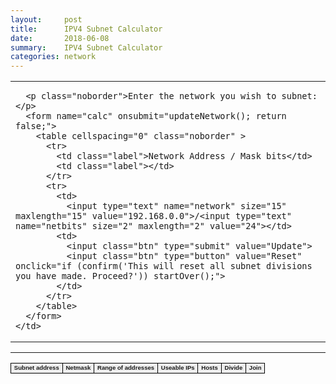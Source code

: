 ```yaml
---
layout:     post
title:      IPV4 Subnet Calculator
date:       2018-06-08
summary:   	IPV4 Subnet Calculator
categories: network
---
```


<script language="javascript" type="text/javascript">
<!--

var curNetwork = 0;
var curMask = 0;

function updateNetwork()
{
  var newNetworkStr = document.forms['calc'].elements['network'].value;
  var newMask = parseInt(document.forms['calc'].elements['netbits'].value);

  var newNetwork = inet_aton(newNetworkStr);

  if (newNetwork === null) {
    alert('Invalid network address entered');
    return;
  }

  var tmpNetwork = network_address(newNetwork, newMask);
  if (newNetwork != tmpNetwork) {
    alert('The network address entered is not on a network boundary for this mask.\nIt has been changed to '+inet_ntoa(tmpNetwork)+'.');
    newNetwork = tmpNetwork;
    document.forms['calc'].elements['network'].value = inet_ntoa(tmpNetwork);
  }

  if (newMask < 0 || newMask > 32) {
    alert('The network mask you have entered is invalid');
    return;
  }

  if (curMask == 0) {
    curMask = newMask;
    curNetwork = newNetwork;
    startOver();
  }
  else if (curMask != newMask && confirm('You are changing the base network from /'+curMask+' to /'+newMask+'. This will reset any changes you have made. Proceed?')) {
    curMask = newMask;
    curNetwork = newNetwork;

    startOver();
  }
  else {
    document.forms['calc'].elements['netbits'].value = curMask;
    curNetwork = newNetwork;

    recreateTables();
  }
}

function startOver()
{
  rootSubnet = [0, 0, null];

  recreateTables();
}

function recreateTables()
{
  var calcbody = document.getElementById('calcbody');
  if (!calcbody) {
    alert('Body not found');
    return;
  }

  while (calcbody.hasChildNodes()) {
    calcbody.removeChild(calcbody.firstChild);
  }

  updateNumChildren(rootSubnet);
  updateDepthChildren(rootSubnet);

  createRow(calcbody, rootSubnet, curNetwork, curMask, [curMask, rootSubnet[1], rootSubnet], rootSubnet[0]);

  document.getElementById('joinHeader').colSpan = (rootSubnet[0] > 0 ? rootSubnet[0] : 1);
  document.getElementById('col_join').span = (rootSubnet[0] > 0 ? rootSubnet[0] : 1);

}

function nodeToString(node)
{
  if (node[2]) {
    return '1'+nodeToString(node[2][0])+nodeToString(node[2][1]);
  }
  else {
    return '0';
  }
}

function binToAscii(str)
{
  var curOut = '';
  var curBit = 0;
  var curChar = 0;

  for (var i=0; i<str.length; i++) {
    if (str.charAt(i) == '1') {
      curChar |= 1<<curBit;
    }
    curBit++;
    if (curBit > 3) {
      curOut += curChar.toString(16);
      curChar = 0;
      curBit = 0;
    }
  }
  if (curBit > 0) {
    curOut += curChar.toString(16);
  }
  return str.length+'.'+curOut;
}

function asciiToBin(str)
{
  var re = /([0-9]+)\.([0-9a-f]+)/;
  var res = re.exec(str);
  var len = res[1];
  var encoded = res[2];
  var out = '';
  for (var i=0; i< res[1]; i++) {
    var ch = parseInt(res[2].charAt(Math.floor(i/4)), 16);
    var pos = i % 4;
    out += (ch & (1<<pos) ? '1' : '0');
  }
  return out;
}

function createRow(calcbody, node, address, mask, labels, depth)
{
  if (node[2]) {
    var newlabels = labels;
    newlabels.push(mask+1);
    newlabels.push(node[2][0][1]);
    newlabels.push(node[2][0]);
    createRow(calcbody, node[2][0], address, mask+1, newlabels, depth-1);

    newlabels = new Array();
    newlabels.push(mask+1);
    newlabels.push(node[2][1][1]);
    newlabels.push(node[2][1]);
    createRow(calcbody, node[2][1], address+subnet_addresses(mask+1), mask+1, newlabels, depth-1);
  }
  else {
    var newRow = document.createElement('TR');
    calcbody.appendChild(newRow);

    /* subnet address */
    var newCell = document.createElement('TD');
    newCell.appendChild(document.createTextNode(inet_ntoa(address)+'/'+mask));
    newRow.appendChild(newCell);

    var addressFirst = address;
    var addressLast = subnet_last_address(address, mask);
    var useableFirst = address + 1;
    var useableLast = addressLast - 1;
    var numHosts;
    var addressRange;
    var usaebleRange;

    if (mask == 32) {
      addressRange = inet_ntoa(addressFirst);
      useableRange = addressRange;
      numHosts = 1;
    }
    else {
      addressRange = inet_ntoa(addressFirst)+' - '+inet_ntoa(addressLast);
      if (mask == 31) {
	useableRange = addressRange;
	numHosts = 2;
      }
      else {
	useableRange = inet_ntoa(useableFirst)+' - '+inet_ntoa(useableLast);
	numHosts = (1 + useableLast - useableFirst);
      }
    }

    /* netmask */
    var newCell = document.createElement('TD');
    newCell.appendChild(document.createTextNode(inet_ntoa(subnet_netmask(mask))));
    newRow.appendChild(newCell);

    /* range of addresses */
    var newCell = document.createElement('TD');
    newCell.appendChild(document.createTextNode(addressRange));
    newRow.appendChild(newCell);

    /* useable addresses */
    var newCell = document.createElement('TD');
    newCell.appendChild(document.createTextNode(useableRange));
    newRow.appendChild(newCell);

    /* Hosts */
    var newCell = document.createElement('TD');
    newCell.appendChild(document.createTextNode(numHosts));
    newRow.appendChild(newCell);

    /* actions */

    var newCell = document.createElement('TD');
    newRow.appendChild(newCell);

    if (mask == 32) {
      var newLink = document.createElement('SPAN');
      newLink.className = 'disabledAction';
      newLink.appendChild(document.createTextNode('Divide'));
      newCell.appendChild(newLink);
    }
    else {
      var newLink = document.createElement('span');
       newLink.className = 'actionButton';
      newLink.onclick = function () { divide(node); return false; }
      newLink.appendChild(document.createTextNode('Divide'));
      newCell.appendChild(newLink);
    }

    var colspan = depth - node[0];

    for (var i=(labels.length/3)-1; i>=0; i--) {
      var mask = labels[i*3];
      var rowspan = labels[(i*3)+1];
      var joinnode = labels[(i*3)+2];

      var newCell = document.createElement('TD');
      newCell.rowSpan = (rowspan > 1 ? rowspan : 1);
      newCell.colSpan = (colspan > 1 ? colspan : 1);

      var newPrefix = document.createElement('span');
      newPrefix.appendChild(document.createTextNode('/'+mask));
      if (i == (labels.length/3)-1) {
	      newCell.className = 'maskSpan';
      }
      else {
        
        newCell.className = 'maskSpanJoinable';
        newCell.onclick = newJoin(joinnode);
        newPrefix.className = 'actionButton';
        
	      //newCell.onmouseover = function() { window.status = joinnode[0]+'---'+joinnode[1]+'---'+joinnode[2]+'>>>>>'+node[2];}
      }

      newCell.appendChild(newPrefix);
      newRow.appendChild(newCell);


      colspan = 1; // reset for subsequent cells
    }
  }

}

/* This is necessary because 'joinnode' changes during the scope of the caller */
function newJoin(joinnode)
{
  return function() { join(joinnode) };
}

function divide(node)
{
  node[2] = new Array();
  node[2][0] = [0, 0, null];
  node[2][1] = [0, 0, null];
  recreateTables();
}

function join(node)
{
  /* easy as pie */
  node[2] = null;
  recreateTables();
}

function updateNumChildren(node)
{
  if (node[2] == null) {
    node[1] = 0;
    return 1;
  }
  else {
    node[1] = updateNumChildren(node[2][0]) + updateNumChildren(node[2][1]);
    return node[1];
  }
}

function updateDepthChildren(node)
{
  if (node[2] == null) {
    node[0] = 0;
    return 1;
  }
  else {
    node[0] = updateDepthChildren(node[2][0]) + updateDepthChildren(node[2][1]);
    return node[1];
  }
}


var rootSubnet;

// each node is Array:
// [0] => depth of children, total number of visible children, children


function inet_ntoa(addrint)
{
  return ((addrint >> 24) & 0xff)+'.'+
    ((addrint >> 16) & 0xff)+'.'+
    ((addrint >> 8) & 0xff)+'.'+
    (addrint & 0xff);
}

function inet_aton(addrstr)
{
  var re = /^([0-9]{1,3})\.([0-9]{1,3})\.([0-9]{1,3})\.([0-9]{1,3})$/;
  var res = re.exec(addrstr);

  if (res === null) {
    return null;
  }

  for (var i=1; i<=4; i++) {
    if (res[i] < 0 || res[i] > 255) {
      return null;
    }
  }

  return (res[1] << 24) | (res[2] << 16) | (res[3] << 8) | res[4];
}

function network_address(ip, mask)
{
  var maskbits = 0;
  for (var i=31-mask; i>=0; i--) {
    ip &= ~ 1<<i;
  }
  return ip;
}

function subnet_addresses(mask)
{
  return 1<<(32-mask);
}

function subnet_last_address(subnet, mask)
{
  return subnet + subnet_addresses(mask) - 1;
}

function subnet_netmask(mask)
{
  return network_address(0xffffffff, mask);
}

function calcOnLoad()
{
  args = parseQueryString();
  if (args['network'] && args['mask'] && args['division']) {
    document.forms['calc'].elements['network'].value = args['network'];
    document.forms['calc'].elements['netbits'].value = args['mask'];
    updateNetwork();
    var division = asciiToBin(args['division']);
    rootSubnet = [0, 0, null];
    if (division != '0') {
      loadNode(rootSubnet, division);
    }
    recreateTables();
  }
  else {
    updateNetwork();
  }
}

function loadNode(curNode, division)
{
  if (division.charAt(0) == '0') {
    return division.substr(1);
  }
  else {
    curNode[2] = new Array();
    curNode[2][0] = [0, 0, null];
    curNode[2][1] = [0, 0, null];

    division = loadNode(curNode[2][0], division.substr(1));
    division = loadNode(curNode[2][1], division);
    return division;
  }
}

function parseQueryString (str)
{
  str = str ? str : location.search;
  var query = str.charAt(0) == '?' ? str.substring(1) : str;
  var args = new Object();
  if (query) {
    var fields = query.split('&');
    for (var f = 0; f < fields.length; f++) {
      var field = fields[f].split('=');
      args[unescape(field[0].replace(/\+/g, ' '))] = 
	unescape(field[1].replace(/\+/g, ' '));
    }
  }
  return args;
}

window.onload = calcOnLoad;

function toggleColumn(cb)
{
  var colName = 'col_'+(cb.id.substr(3));
  var col = document.getElementById(colName);

  if (cb.checked) {
    col.style.display = 'block';
  }
  else {
    col.style.display = 'none';
  }
  recreateTables(); /* because IE draws lines all over the place with border-collapse */
}

//-->
</script>

<style type="text/css">

p.subnet {
  font-size: 75%;
}

.noborder, .noborder tr, .noborder th, .noborder td { 
  border: none; 
}

.btn {
  background: #3498db;
  background-image: -webkit-linear-gradient(top, #3498db, #2980b9);
  background-image: -moz-linear-gradient(top, #3498db, #2980b9);
  background-image: -ms-linear-gradient(top, #3498db, #2980b9);
  background-image: -o-linear-gradient(top, #3498db, #2980b9);
  background-image: linear-gradient(to bottom, #3498db, #2980b9);
  -webkit-border-radius: 12;
  -moz-border-radius: 12;
  border-radius: 12px;
  font-family: Arial;
  color: #ffffff;
  font-size: 20px;
  padding: 10px 20px 10px 20px;
  border: solid #1f628d 2px;
  text-decoration: none;
}

.btn:hover {
  background: #3cb0fd;
  background-image: -webkit-linear-gradient(top, #3cb0fd, #3498db);
  background-image: -moz-linear-gradient(top, #3cb0fd, #3498db);
  background-image: -ms-linear-gradient(top, #3cb0fd, #3498db);
  background-image: -o-linear-gradient(top, #3cb0fd, #3498db);
  background-image: linear-gradient(to bottom, #3cb0fd, #3498db);
  text-decoration: none;
}

.btn:active {
  background: #3498db;
}

.label {
  font-size: 60%;
}

.calc {
  font-family: Arial, Verdana, sans-serif;
  border-collapse: collapse; 
}
.calc td {
  border: 1px solid black;
}

.calc thead {
  font-weight: bold;
  background-color: #eeeeee;
  font-size: 60%;
  border: 1px solid black;
}

#calcbody {
  font-size: 55%;
}

.disabledAction {
  color: #dddddd;
}


.actionButton {
  font: bold;
  text-decoration: none;
  background-color: #EEEEEE;
  color: #000000;
  padding: 2px;
  border-top: 1px solid #CCCCCC;
  border-right: 1px solid #333333;
  border-bottom: 1px solid #333333;
  border-left: 1px solid #CCCCCC;
  cursor: pointer;
} 

.actionButton:hover{

  text-decoration: none;
  
  border-top: 1px solid #CCCCCC;
  border-right: 1px solid #333333;
  border-bottom: 1px solid #333333;
  border-left: 1px solid #CCCCCC;
}

.maskSpan {
  color: red;
}
.maskSpanJoinable {
  background-color: #cccccc;
}

</style>

<table class="noborder">
  <tr>
    <td>
      
      <p class="noborder">Enter the network you wish to subnet:</p>
      <form name="calc" onsubmit="updateNetwork(); return false;">
        <table cellspacing="0" class="noborder" >
          <tr>
            <td class="label">Network Address / Mask bits</td>
            <td class="label"></td>
          </tr>
          <tr>
            <td>
              <input type="text" name="network" size="15" maxlength="15" value="192.168.0.0">/<input type="text" name="netbits" size="2" maxlength="2" value="24"></td>
            <td>
              <input class="btn" type="submit" value="Update">
              <input class="btn" type="button" value="Reset" onclick="if (confirm('This will reset all subnet divisions you have made. Proceed?')) startOver();">
            </td>
          </tr>
        </table>
      </form>
    </td>
  </tr>
</table>

<hr >

<table class="calc" cellspacing="0" cellpadding="2">
  <colgroup>
    <col id="col_subnet">
    <col id="col_netmask" style="display: none">
    <col id="col_range">
    <col id="col_useable">
    <col id="col_hosts">
    <col id="col_divide">
    <col id="col_join">
  </colgroup>
  <thead>
    <tr>
      <td>Subnet address</td>
      <td>Netmask</td>
      <td>Range of addresses</td>
      <td>Useable IPs</td>
      <td>Hosts</td>
      <td>Divide</td>
      <td id="joinHeader">Join</td>
    </tr>
  </thead>
  <tbody id="calcbody">
    <!--tr>
      <td>130.94.203.0/24</td>
      <td>130.94.203.0 - 130.94.203.255</td>
      <td>130.94.203.1 - 130.94.203.254 (254)</td>
      <td>Divide</td>
    </tr-->
  </tbody>
</table>  